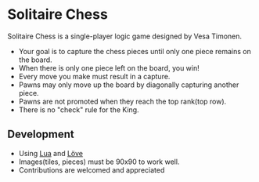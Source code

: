 # Solitaire Chess

Solitaire Chess is a single-player logic game designed by Vesa Timonen.
* Your goal is to capture the chess pieces until only one piece remains on the board.
* When there is only one piece left on the board, you win!
* Every move you make must result in a capture.
* Pawns may only move up the board by diagonally capturing another piece.
* Pawns are not promoted when they reach the top rank(top row).
* There is no "check" rule for the King.

## Development
* Using [Lua](http://www.lua.org/) and [Löve](https://love2d.org/)
* Images(tiles, pieces) must be 90x90 to work well.
* Contributions are welcomed and appreciated
